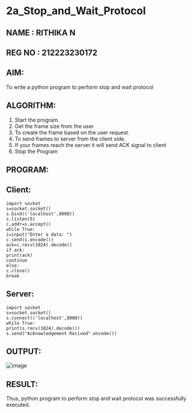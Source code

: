 # 2a_Stop_and_Wait_Protocol

## NAME : RITHIKA N
## REG NO : 212223230172

## AIM: 
To write a python program to perform stop and wait protocol

## ALGORITHM:
1. Start the program.
2. Get the frame size from the user
3. To create the frame based on the user request.
4. To send frames to server from the client side.
5. If your frames reach the server it will send ACK signal to client
6. Stop the Program

## PROGRAM:
## Client:
```
import socket
s=socket.socket()
s.bind(('localhost',8000))
s.listen(5)
c,addr=s.accept()
while True:
i=input("Enter a data: ")
c.send(i.encode())
ack=c.recv(1024).decode()
if ack:
print(ack)
continue
else:
c.close()
break
```
## Server:
```
import socket
s=socket.socket()
s.connect(('localhost',8000))
while True:
print(s.recv(1024).decode())
s.send("Acknowledgement Recived".encode())
```

## OUTPUT:
![image](https://github.com/user-attachments/assets/1d91395a-6d1b-495d-b194-ffdb404e80e1)

## RESULT:
Thus, python program to perform stop and wait protocol was successfully executed.
